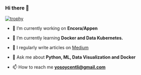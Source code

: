 ### Hi there 👋

[![trophy](https://github-profile-trophy.vercel.app/?username=yosoycentli&theme=onedark)](https://github.com/ryo-ma/github-profile-trophy)

-   🔭 I’m currently working on **Encora/Appen**

-   🌱 I’m currently learning **Docker and Data Kubernetes.**

-   📝 I regularly write articles on [Medium](https://medium.com/@centli)

-   💬 Ask me about **Python, ML, Data Visualization and Docker**

-   📫 How to reach me **yosoycentli@gmail.com**

<!--
**yosoycentli/yosoycentli** is a ✨ _special_ ✨ repository because its `README.md` (this file) appears on your GitHub profile.

Here are some ideas to get you started:

- 🔭 I’m currently working on ...
- 🌱 I’m currently learning ...
- 👯 I’m looking to collaborate on ...
- 🤔 I’m looking for help with ...
- 💬 Ask me about ...
- 📫 How to reach me: ...
- 😄 Pronouns: ...
- ⚡ Fun fact: ...
-->
